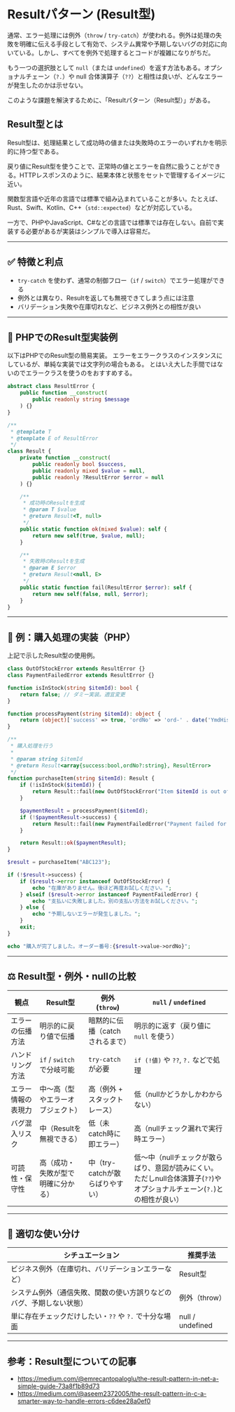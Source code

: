 # Resultパターン (Result型)

通常、エラー処理には例外（`throw` / `try-catch`）が使われる。例外は処理の失敗を明確に伝える手段として有効で、システム異常や予期しないバグの対応に向いている。しかし、すべてを例外で処理するとコードが複雑になりがちだ。

もう一つの選択肢として `null`（または `undefined`）を返す方法もある。オプショナルチェーン（`?.`）や null 合体演算子（`??`）と相性は良いが、どんなエラーが発生したのかは示せない。

このような課題を解決するために、「Resultパターン（Result型）」がある。


## Result型とは

Result型は、処理結果として成功時の値または失敗時のエラーのいずれかを明示的に持つ型である。

戻り値にResult型を使うことで、正常時の値とエラーを自然に扱うことができる。HTTPレスポンスのように、結果本体と状態をセットで管理するイメージに近い。

関数型言語や近年の言語では標準で組み込まれていることが多い。たとえば、Rust、Swift、Kotlin、C++（`std::expected`）などが対応している。

一方で、PHPやJavaScript、C#などの言語では標準では存在しない。自前で実装する必要があるが実装はシンプルで導入は容易だ。

---

## ✅ 特徴と利点

* `try-catch` を使わず、通常の制御フロー（`if` / `switch`）でエラー処理ができる
* 例外とは異なり、Resultを返しても無視できてしまう点には注意
* バリデーション失敗や在庫切れなど、ビジネス例外との相性が良い

---

## 🔧 PHPでのResult型実装例

以下はPHPでのResult型の簡易実装。
エラーをエラークラスのインスタンスにしているが、単純な実装では文字列の場合もある。
とはいえ大した手間ではないのでエラークラスを使うのをおすすめする。

```php
abstract class ResultError {
    public function __construct(
        public readonly string $message
    ) {}
}

/**
 * @template T
 * @template E of ResultError
 */
class Result {
    private function __construct(
        public readonly bool $success,
        public readonly mixed $value = null,
        public readonly ?ResultError $error = null
    ) {}

    /**
     * 成功時のResultを生成
     * @param T $value
     * @return Result<T, null>
     */
    public static function ok(mixed $value): self {
        return new self(true, $value, null);
    }

    /**
     * 失敗時のResultを生成
     * @param E $error
     * @return Result<null, E>
     */
    public static function fail(ResultError $error): self {
        return new self(false, null, $error);
    }
}
```

---

## 🧪 例：購入処理の実装（PHP）

上記で示したResult型の使用例。

```php
class OutOfStockError extends ResultError {}
class PaymentFailedError extends ResultError {}

function isInStock(string $itemId): bool {
    return false; // ダミー実装。適宜変更
}

function processPayment(string $itemId): object {
    return (object)['success' => true, 'ordNo' => 'ord-' . date('YmdHis')]; // ダミー実装。適宜変更
}

/**
 * 購入処理を行う
 *
 * @param string $itemId
 * @return Result<array{success:bool,ordNo?:string}, ResultError>
 */
function purchaseItem(string $itemId): Result {
    if (!isInStock($itemId)) {
        return Result::fail(new OutOfStockError("Item $itemId is out of stock."));
    }

    $paymentResult = processPayment($itemId);
    if (!$paymentResult->success) {
        return Result::fail(new PaymentFailedError("Payment failed for $itemId."));
    }

    return Result::ok($paymentResult);
}

$result = purchaseItem("ABC123");

if (!$result->success) {
    if ($result->error instanceof OutOfStockError) {
        echo "在庫がありません。後ほど再度お試しください。";
    } elseif ($result->error instanceof PaymentFailedError) {
        echo "支払いに失敗しました。別の支払い方法をお試しください。";
    } else {
        echo "予期しないエラーが発生しました。";
    }
    exit;
}

echo "購入が完了しました。オーダー番号:{$result->value->ordNo}";
```

---

## ⚖️ Result型・例外・nullの比較

| 観点        | Result型               | 例外 (`throw`)         | `null` / `undefined`         |
| --------- | --------------------- | -------------------- | ---------------------------- |
| エラーの伝播方法  | 明示的に戻り値で伝播            | 暗黙的に伝播（catchされるまで）   | 明示的に返す（戻り値に `null` を使う）      |
| ハンドリング方法  | `if` / `switch` で分岐可能 | `try-catch` が必要      | `if (!値)` や `??`, `?.` などで処理 |
| エラー情報の表現力 | 中〜高（型やエラーオブジェクト）      | 高（例外 + スタックトレース）     | 低（nullかどうかしかわからない）           |
| バグ混入リスク   | 中（Resultを無視できる）       | 低（未catch時に即エラー）      | 高（nullチェック漏れで実行時エラー）         |
| 可読性・保守性   | 高（成功・失敗が型で明確に分かる）     | 中（try-catchが散らばりやすい） | 低〜中（nullチェックが散らばり、意図が読みにくい。ただしnull合体演算子(`??`)やオプショナルチェーン(`?.`)との相性が良い）           |

---

## 🎯 適切な使い分け

| シチュエーション                         | 推奨手法             |
| -------------------------------- | ---------------- |
| ビジネス例外（在庫切れ、バリデーションエラーなど）        | Result型          |
| システム例外（通信失敗、関数の使い方誤りなどのバグ、予期しない状態）          | 例外（throw）        |
| 単に存在チェックだけしたい・`??` や `?.` で十分な場面 | null / undefined |

---

## 参考：Result型についての記事

- https://medium.com/@emrecantopaloglu/the-result-pattern-in-net-a-simple-guide-73a8f1b89d73
- https://medium.com/@aseem2372005/the-result-pattern-in-c-a-smarter-way-to-handle-errors-c6dee28a0ef0
